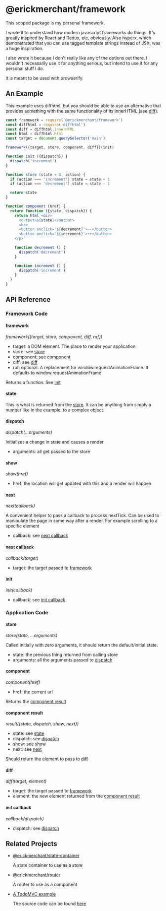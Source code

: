 # @erickmerchant/framework

This scoped package is my personal framework.

I wrote it to understand how modern javascript frameworks do things. It's greatly inspired by React and Redux, etc, obviously. Also hyperx, which demonstrated that you can use tagged template strings instead of JSX, was a huge inspiration.

I also wrote it because I don't really like any of the options out there. I wouldn't necessarily use it for anything serious, but intend to use it for any personal stuff I do.

It is meant to be used with browserify.


## An Example

This example uses diffhtml, but you should be able to use an alternative that provides something with the same functionality of its innerHTML (see [diff](#diff)).

``` javascript
const framework = require('@erickmerchant/framework')
const diffhtml = require('diffhtml')
const diff = diffhtml.innerHTML
const html = diffhtml.html
const target = document.querySelector('main')

framework({target, store, component, diff})(init)

function init ({dispatch}) {
  dispatch('increment')
}

function store (state = 0, action) {
  if (action === 'increment') state = state + 1
  if (action === 'decrement') state = state - 1

  return state
}

function component (href) {
  return function ({state, dispatch}) {
    return html`<div>
      <output>${state}</output>
      <br>
      <button onclick='${decrement}'>--</button>
      <button onclick='${increment}'>++</button>
    </p>`

    function decrement () {
      dispatch('decrement')
    }

    function increment () {
      dispatch('increment')
    }
  }
}
```


## API Reference

### Framework Code

#### framework

_framework({target, store, component, diff, raf})_

- target: a DOM element. The place to render your application
- store: see [store](#store)
- component: see [component](#component)
- diff: see [diff](#diff)
- raf: optional. A replacement for window.requestAnimationFrame. It defaults to window.requestAnimationFrame

Returns a function. See [init](#init)

#### state

This is what is returned from the [store](#store). It can be anything from simply a number like in the example, to a complex object.

#### dispatch

_dispatch(...arguments)_

Initializes a change in state and causes a render

- arguments: all get passed to the store

#### show

_show(href)_

- href: the location will get updated with this and a render will happen

#### next

_next(callback)_

A convenient helper to pass a callback to process.nextTick. Can be used to manipulate the page in some way after a render. For example scrolling to a specific element

- callback: see [next callback](#next-callback)

#### next callback

_callback(target)_

- target: the target passed to [framework](#framework)

#### init

_init(callback)_

- callback: see [init callback](#init-callback)

### Application Code

#### store

_store(state, ...arguments)_

Called initially with zero arguments, it should return the default/initial state.

- state: the previous thing returned from calling store
- arguments: all the arguments passed to [dispatch](#dispatch)

#### component

_component(href)_

- href: the current url

Returns the [component result](#component-result)

#### component result

_result({state, dispatch, show, next})_

- state: see [state](#state)
- dispatch: see [dispatch](#dispatch)
- show: see [show](#show)
- next: see [next](#next)

Should return the element to pass to [diff](#diff)

#### diff

_diff(target, element)_

- target: the target passed to [framework](#framework)
- element: the new element returned from the [component result](#component-result)

#### init callback

_callback(dispatch)_

- dispatch: see [dispatch](#dispatch)


## Related Projects

- [@erickmerchant/state-container](https://github.com/erickmerchant/state-container)

  A state container to use as a store

- [@erickmerchant/router](https://github.com/erickmerchant/router)

  A router to use as a component

- [A TodoMVC example](http://todo.erickmerchant.com)

  The source code can be found [here](https://github.com/erickmerchant/framework-todo)
